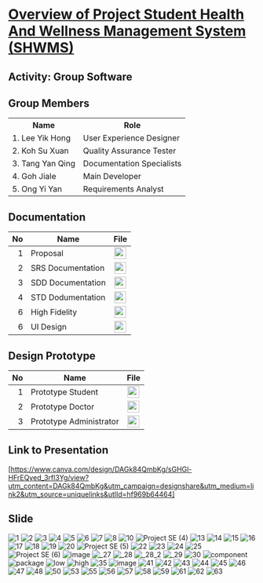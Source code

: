 # [Overview of Project Student Health And Wellness Management System (SHWMS)](https://github.com/kohxuan/software-engineering/tree/main/project/project/sec02/software) 
## Activity: Group Software

## Group Members
<table>
  <tr>
    <th>Name</th>
    <th>Role</th>
  </tr>
  <tr>
    <td>1.  Lee Yik Hong</td>
    <td>User Experience Designer</td>
  </tr>
    <tr>
    <td>2. Koh Su Xuan</td>
    <td>Quality Assurance Tester</td>
  </tr>
    <tr>
    <td>3. Tang Yan Qing</td>
    <td>Documentation Specialists</td>
  </tr>
    <tr>
    <td>4. Goh Jiale</td>
    <td>Main Developer</td>
  </tr>
    <tr>
    <td>5. Ong Yi Yan</td>
    <td>Requirements Analyst</td>
  </tr>
</table>

## Documentation
| No | Name |File | 
| -----:| ----- | :------: | 
|1| Proposal| <a href="https://github.com/drshahizan/software-engineering/tree/main/proposal/submission/sec02/Software" ><img src="https://raw.githubusercontent.com/drshahizan/software-engineering/main/images/document1.png" width="24px" height="24px" ></a>|
|2| SRS Documentation| <a href="https://docs.google.com/document/d/1IYG7GiCYAsp6VpTwAMfNKDYWtK1Ys9vY/edit" ><img src="https://raw.githubusercontent.com/drshahizan/software-engineering/main/images/document1.png" width="24px" height="24px" ></a>|
|3| SDD Documentation| <a href="https://docs.google.com/document/d/1wZM18js6_QeOm4MTLIUjTZGQgpz86zJT/edit" ><img src="https://raw.githubusercontent.com/drshahizan/software-engineering/main/images/document1.png" width="24px" height="24px" ></a>|
|4| STD Dodumentation| <a href="https://docs.google.com/document/d/1AfHNhbFiSWCmKlsLeY0AifdLKZqnFEtP/edit" ><img src="https://raw.githubusercontent.com/drshahizan/software-engineering/main/images/document1.png" width="24px" height="24px" ></a>|
|6| High Fidelity| <a href="https://www.figma.com/file/l76fJTJbZyY5oTFQS13les/High-Fidelity-Design?type=design&node-id=0-1&mode=design&t=LYWg1QTbaq1JAEzD-0" ><img src="https://raw.githubusercontent.com/drshahizan/software-engineering/fa23f96100aedccb8c634fba496ebcfc9968b9ee/images/figma.svg" width="24px" height="24px" ></a>|
|6| UI Design| <a href="https://www.figma.com/file/j0nAd3Ph1MnHZljmIi8kTk/UI-Design?type=design&node-id=0-1&mode=design&t=FRriUK1E9AQFO2BO-0" ><img src="https://raw.githubusercontent.com/drshahizan/software-engineering/fa23f96100aedccb8c634fba496ebcfc9968b9ee/images/figma.svg" width="24px" height="24px" ></a>|

## Design Prototype
| No | Name |File | 
| -----:| ----- | :------: | 
|1| Prototype Student| <a href="https://www.figma.com/proto/j0nAd3Ph1MnHZljmIi8kTk/UI-Design?type=design&node-id=138-31312&t=HpTPOmIpNtYfA6J9-0&scaling=scale-down&page-id=0%3A1&starting-point-node-id=138%3A31312"><img src="https://raw.githubusercontent.com/drshahizan/software-engineering/fa23f96100aedccb8c634fba496ebcfc9968b9ee/images/figma.svg" width="24px" height="24px" ></a>|
|2| Prototype Doctor| <a href="https://www.figma.com/proto/j0nAd3Ph1MnHZljmIi8kTk/UI-Design?type=design&node-id=169-31207&t=PY91ONQprdWeFRVu-0&scaling=scale-down&page-id=1%3A3&starting-point-node-id=169%3A31207" ><img src="https://raw.githubusercontent.com/drshahizan/software-engineering/fa23f96100aedccb8c634fba496ebcfc9968b9ee/images/figma.svg" width="24px" height="24px" ></a>|
|3| Prototype Administrator| <a href="https://www.figma.com/proto/j0nAd3Ph1MnHZljmIi8kTk/UI-Design?type=design&node-id=169-32026&t=kHR7XsjA8CP5Sn6o-0&scaling=scale-down&page-id=1%3A4&starting-point-node-id=169%3A32026" ><img src="https://raw.githubusercontent.com/drshahizan/software-engineering/fa23f96100aedccb8c634fba496ebcfc9968b9ee/images/figma.svg" width="24px" height="24px" ></a>|

## Link to Presentation
[https://www.canva.com/design/DAGk84QmbKg/sGHGl-HFrEQyed_3rfl3Yg/view?utm_content=DAGk84QmbKg&utm_campaign=designshare&utm_medium=link2&utm_source=uniquelinks&utlId=hf969b64464]

## Slide
![1](https://github.com/drshahizan/software-engineering/assets/128159572/57aee530-a2bd-4511-9ce9-f20cdb029a6d)
![2](https://github.com/drshahizan/software-engineering/assets/128159572/251974e3-7add-4355-a20f-84664dc5587a)
![3](https://github.com/drshahizan/software-engineering/assets/128159572/d4725ca6-112f-40ee-9631-b3f3db375f48)
![4](https://github.com/drshahizan/software-engineering/assets/128159572/6b020a53-cd23-49ae-bab8-3ffdd13ff01b)
![5](https://github.com/drshahizan/software-engineering/assets/128159572/101de197-55ca-4bd8-ac52-925ac293f2ba)
![6](https://github.com/drshahizan/software-engineering/assets/128159572/8b30fd6f-0fed-40a1-b273-e1de0359d7ac)
![7](https://github.com/drshahizan/software-engineering/assets/128159572/0e7ab154-6f2c-4486-9c0a-1f44efad3f54)
![8](https://github.com/drshahizan/software-engineering/assets/128159572/633b263d-1f9c-4a77-ba6c-94af52c4bd23)
![10](https://github.com/drshahizan/software-engineering/assets/128159572/0bda5e07-d5ea-4d54-bbe3-d254b965d65e)
![Project SE (4)](https://github.com/drshahizan/software-engineering/assets/128159572/e8bf91ed-dbea-4628-8db0-14aef81f3647)
![13](https://github.com/drshahizan/software-engineering/assets/128159572/3a5e6ff2-b7f6-42fc-9861-d3e533e5062c)
![14](https://github.com/drshahizan/software-engineering/assets/128159572/395dbc75-78a7-480d-b6ee-b9875224c107)
![15](https://github.com/drshahizan/software-engineering/assets/128159572/3fd18f97-980a-4f38-823b-b9a4c34b8498)
![16](https://github.com/drshahizan/software-engineering/assets/128159572/51ae7fe5-b101-43c2-93cc-7ae12cfbd135)
![17](https://github.com/drshahizan/software-engineering/assets/128159572/45ae0c83-686a-4210-b36c-b822d66ae8f3)
![18](https://github.com/drshahizan/software-engineering/assets/128159572/29fefcee-3490-4f38-80e1-0877f668cd29)
![19](https://github.com/drshahizan/software-engineering/assets/128159572/92fb825e-81eb-4879-b84f-27297a6d21b4)
![20](https://github.com/drshahizan/software-engineering/assets/128159572/3a6b53bc-7197-4184-8fbc-5fb888b0aaa4)
![Project SE (5)](https://github.com/drshahizan/software-engineering/assets/128159572/99b7a5d3-3ac8-4712-872d-7650a66e4255)
![22](https://github.com/drshahizan/software-engineering/assets/128159572/35c029f8-b786-497e-be3e-8604b6f30a4d)
![23](https://github.com/drshahizan/software-engineering/assets/128159572/005c447e-a25a-4b7c-a7cf-7f0f386d9eb8)
![24](https://github.com/drshahizan/software-engineering/assets/128159572/23283916-4ecd-42b5-9e4f-dc5da466917f)
![25](https://github.com/drshahizan/software-engineering/assets/128159572/79a82afb-03e3-4d69-9a9c-6904d2776b57)
![Project SE (6)](https://github.com/drshahizan/software-engineering/assets/128159572/03e130ef-9300-4361-a195-340f2ca91dbe)
![image](https://github.com/drshahizan/software-engineering/assets/128159572/4c93b0c2-ff3c-4b71-b37e-7933f4a1c1ef)
![_27](https://github.com/drshahizan/software-engineering/assets/128159572/5a003261-192e-4597-82a9-de7d1c9e21c3)
![_28](https://github.com/drshahizan/software-engineering/assets/128159572/c6a4138a-ce86-420a-aca7-b31cec3d5e70)
![_28_2](https://github.com/drshahizan/software-engineering/assets/128159572/0ee9f999-8fe4-43d2-b5c0-1fe7addb4f56)
![_29](https://github.com/drshahizan/software-engineering/assets/128159572/a6791923-ea96-4980-a164-1e8337281deb)
![30](https://github.com/drshahizan/software-engineering/assets/128159572/95b4ad87-b4fa-4380-82fe-247f659f5b2e)
![component](https://github.com/drshahizan/software-engineering/assets/128159572/eca42697-2ed7-4bf3-a414-e0964688bf20)
![package](https://github.com/drshahizan/software-engineering/assets/128159572/131af381-2aac-4aa6-aff3-9cd1b84f1eb8)
![low](https://github.com/drshahizan/software-engineering/assets/128159572/89bace39-a624-4556-a11b-f09b59b30ee6)
![high](https://github.com/drshahizan/software-engineering/assets/128159572/9f98cbdd-5283-4ada-8ed8-2a9a7744a6d9)
![35](https://github.com/drshahizan/software-engineering/assets/128159572/ae14c367-145f-4c0f-8d37-daefa9754562)
![image](https://github.com/drshahizan/software-engineering/assets/128159572/a86084f9-4838-4551-a795-370d62852255)
![41](https://github.com/drshahizan/software-engineering/assets/128159572/4aed5b7f-c02a-4b2d-a67e-02e9fb37ad42)
![42](https://github.com/drshahizan/software-engineering/assets/128159572/d51647dc-6cb3-47a2-85c9-e2c093983b71)
![43](https://github.com/drshahizan/software-engineering/assets/128159572/ed21410c-84d7-43b4-aac9-27e5b419ce1b)
![44](https://github.com/drshahizan/software-engineering/assets/128159572/ca0e0974-d6e1-49e3-8631-d2f3ed14a552)
![45](https://github.com/drshahizan/software-engineering/assets/128159572/0f1212e1-7c72-4d0c-8682-13a9c0f30df0)
![46](https://github.com/drshahizan/software-engineering/assets/128159572/c62bb848-0998-4b2f-a4c7-791b01a548d3)
![47](https://github.com/drshahizan/software-engineering/assets/128159572/28520741-ad5f-4a07-b3de-6ad7c7127955)
![48](https://github.com/drshahizan/software-engineering/assets/128159572/5b4c5978-52ac-40d2-9c12-c05be220c68b)
![50](https://github.com/drshahizan/software-engineering/assets/128159572/8fd0856b-71cd-4e90-b66b-fc76036cac5c)
![53](https://github.com/drshahizan/software-engineering/assets/128159572/73137fad-a8a2-4131-ae5d-f24ab132fa7b)
![55](https://github.com/drshahizan/software-engineering/assets/128159572/2a65d504-a866-4b96-b798-dbcd458dcb2b)
![56](https://github.com/drshahizan/software-engineering/assets/128159572/9e95e536-beeb-4f73-87ba-a708d65e54ee)
![57](https://github.com/drshahizan/software-engineering/assets/128159572/2afd4066-7007-492e-8af2-4823186a35a5)
![58](https://github.com/drshahizan/software-engineering/assets/128159572/ae652be4-9e4e-4194-afe0-19cdf33b793f)
![59](https://github.com/drshahizan/software-engineering/assets/128159572/018e13aa-1278-4fa0-964e-bc41dabbb689)
![61](https://github.com/drshahizan/software-engineering/assets/128159572/85aec682-5dc2-4551-b21d-6538a087eb13)
![62](https://github.com/drshahizan/software-engineering/assets/128159572/46c1ecf6-49fc-4ddb-91a5-2ff71156513c)
![63](https://github.com/drshahizan/software-engineering/assets/128159572/7f38b949-2537-4fe1-a9b2-086385f59bfb)



